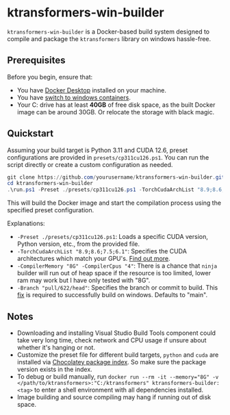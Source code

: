 # ktransformers-win-builder

`ktransformers-win-builder` is a Docker-based build system designed to compile and package the `ktransformers` library on windows hassle-free.

## Prerequisites

Before you begin, ensure that:
- You have [Docker Desktop](https://www.docker.com/products/docker-desktop) installed on your machine.
- You have [switch to windows containers](https://learn.microsoft.com/en-us/virtualization/windowscontainers/quick-start/set-up-environment?tabs=dockerce#windows-10-and-11-1).
- Your C: drive has at least **40GB** of free disk space, as the built Docker image can be around 30GB. Or relocate the storage with black magic.

## Quickstart
Assuming your build target is Python 3.11 and CUDA 12.6, preset configurations are provided in `presets/cp311cu126.ps1`. You can run the script directly or create a custom configuration as needed.
```powershell
git clone https://github.com/yourusername/ktransformers-win-builder.git
cd ktransformers-win-builder
.\run.ps1 -Preset ./presets/cp311cu126.ps1 -TorchCudaArchList "8.9;8.6;7.5;6.1" -CompilerMemory "8G" -CompilerCpus "4" -Branch "pull/622/head"
```
This will build the Docker image and start the compilation process using the specified preset configuration.

Explanations:
- `-Preset ./presets/cp311cu126.ps1`: Loads a specific CUDA version, Python version, etc., from the provided file.
- `-TorchCudaArchList "8.9;8.6;7.5;6.1"`: Specifies the CUDA architectures which match your GPU's. [Find out more](https://developer.nvidia.com/cuda-gpus).
- `-CompilerMemory "8G" -CompilerCpus "4"`: There is a chance that `ninja` builder will run out of heap space if the resource is too limited, lower ram may work but I have only tested with "8G".
- `-Branch "pull/622/head"`: Specifies the branch or commit to build. This [fix](https://github.com/kvcache-ai/ktransformers/pull/622) is required to successfully build on windows. Defaults to "main".

## Notes
- Downloading and installing Visual Studio Build Tools component could take very long time, check network and CPU usage if unsure about whether it's hanging or not.
- Customize the preset file for different build targets, `python` and `cuda` are installed via [Chocolatey package index](https://community.chocolatey.org/packages). So make sure the package version exists in the index.
- To debug or build manually, run `docker run --rm -it --memory="8G" -v </path/to/ktransformers>:"C:/ktransformers" ktransformers-builder:<tag>` to enter a shell environment with all dependencies installed.
- Image building and source compiling may hang if running out of disk space.
